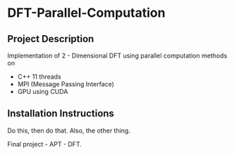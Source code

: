 # DFT-Parallel-Computation
## Project Description
Implementation of 2 - Dimensional DFT using parallel computation methods on
- C++ 11 threads
- MPI (Message Passing Interface)
- GPU using CUDA

## Installation Instructions
Do this, then do that. Also, the other thing. 

Final project - APT - DFT. 

